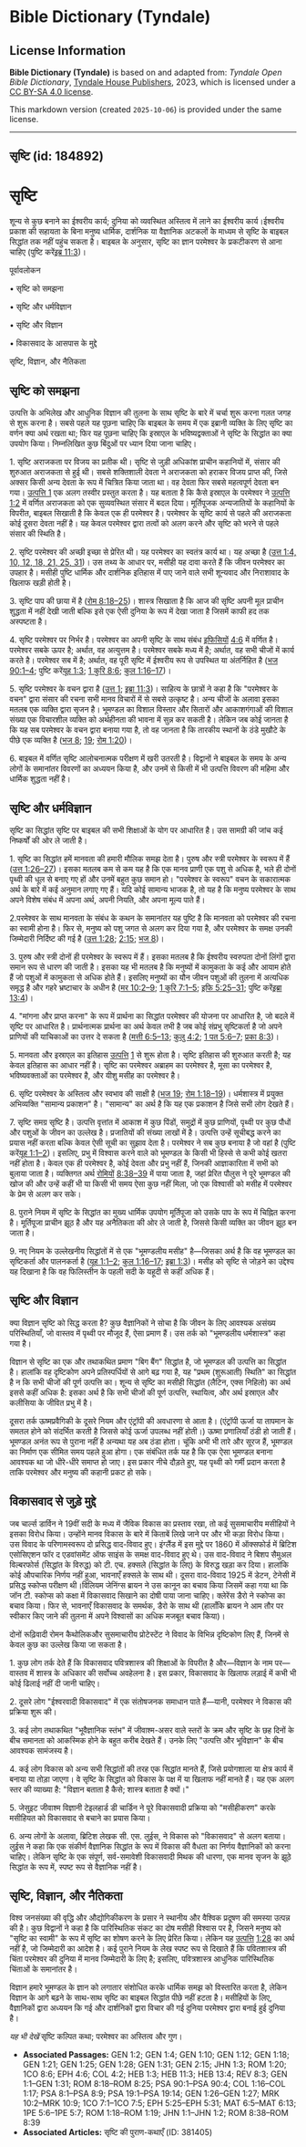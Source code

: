 # Bible Dictionary (Tyndale)

## License Information

**Bible Dictionary (Tyndale)** is based on and adapted from: _Tyndale Open Bible Dictionary_, [Tyndale House Publishers](https://tyndaleopenresources.com/), 2023, which is licensed under a [CC BY-SA 4.0 license](https://creativecommons.org/licenses/by-sa/4.0/legalcode.en).

This markdown version (created `2025-10-06`) is provided under the same license.



--------------------------------

## सृष्टि (id: 184892)

सृष्टि
======

शून्य से कुछ बनाने का ईश्वरीय कार्य; दुनिया को व्यवस्थित अस्तित्व में लाने का ईश्वरीय कार्य।ईश्वरीय प्रकाश की सहायता के बिना मनुष्य धार्मिक, दार्शनिक या वैज्ञानिक अटकलों के माध्यम से सृष्टि के बाइबल सिद्धांत तक नहीं पहुंच सकता है। बाइबल के अनुसार, सृष्टि का ज्ञान परमेश्वर के प्रकटीकरण से आना चाहिए (पुष्टि करें[इब्र 11:3](https://ref.ly/Heb11:3))।

पूर्वावलोकन

• सृष्टि को समझना

• सृष्टि और धर्मविज्ञान

• सृष्टि और विज्ञान

• विकासवाद के आसपास के मुद्दे

सृष्टि, विज्ञान, और नैतिकता

सृष्टि को समझना
---------------

उत्पत्ति के अभिलेख और आधुनिक विज्ञान की तुलना के साथ सृष्टि के बारे में चर्चा शुरू करना गलत जगह से शुरू करना है। सबसे पहले यह पूछना चाहिए कि बाइबल के समय में एक इब्रानी व्यक्ति के लिए सृष्टि का वर्णन क्या अर्थ रखता था; फिर यह पूछना चाहिए कि इस्राएल के भविष्यद्वक्ताओं ने सृष्टि के सिद्धांत का क्या उपयोग किया। निम्नलिखित कुछ बिंदुओं पर ध्यान दिया जाना चाहिए।

1\. सृष्टि अराजकता पर विजय का प्रतीक थी। सृष्टि से जुड़ी अधिकांश प्राचीन कहानियों में, संसार की शुरुआत अराजकता से हुई थी। सबसे शक्तिशाली देवता ने अराजकता को हराकर विजय प्राप्त की, जिसे अक्सर किसी अन्य देवता के रूप में चित्रित किया जाता था। वह देवता फिर सबसे महत्वपूर्ण देवता बन गया। [उत्पत्ति 1](https://ref.ly/Gen1:1-Gen1:31) एक अलग तस्वीर प्रस्तुत करता है। यह बताता है कि कैसे इस्राएल के परमेश्वर ने [उत्पत्ति 1:2](https://ref.ly/Gen1:2) में वर्णित अराजकता को एक सुव्यवस्थित संसार में बदल दिया। मूर्तिपूजक अन्यजातियों के कहानियों के विपरीत, बाइबल सिखाती है कि केवल एक ही परमेश्वर है। परमेश्वर के सृष्टि कार्य से पहले की अराजकता कोई दूसरा देवता नहीं है। यह केवल परमेश्वर द्वारा तत्वों को अलग करने और सृष्टि को भरने से पहले संसार की स्थिति है।

2\. सृष्टि परमेश्वर की अच्छी इच्छा से प्रेरित थी। यह परमेश्वर का स्वतंत्र कार्य था। यह अच्छा है ([उत्त 1:4, 10, 12, 18, 21, 25, 31](https://ref.ly/Gen1:4))। उस तथ्य के आधार पर, मसीही यह दावा करते हैं कि जीवन परमेश्वर का उपहार है। मसीही पुष्टि धार्मिक और दार्शनिक इतिहास में पाए जाने वाले सभी शून्यवाद और निराशावाद के खिलाफ खड़ी होती है।

3\. सृष्टि पाप की छाया में है ([रोम 8:18–25](https://ref.ly/Rom8:18-Rom8:25))। शास्त्र सिखाता है कि आज की सृष्टि अपनी मूल प्राचीन शुद्धता में नहीं देखी जाती बल्कि इसे एक ऐसी दुनिया के रूप में देखा जाता है जिसमें काफी हद तक अस्पष्टता है।

4\. सृष्टि परमेश्वर पर निर्भर है। परमेश्वर का अपनी सृष्टि के साथ संबंध [इफिसियों](https://ref.ly/Eph4:6) [4:6](https://ref.ly/Eph4:6) में वर्णित है। परमेश्वर सबके ऊपर है; अर्थात, वह अत्युत्तम है। परमेश्वर सबके मध्य में है; अर्थात, वह सभी चीजों में कार्य करते है। परमेश्वर सब में है; अर्थात, वह पूरी सृष्टि में ईश्वरीय रूप से उपस्थित या अंतर्निहित है ([भज 90:1–4](https://ref.ly/Ps90:1-Ps90:4); पुष्टि करें[यूह 1:3](https://ref.ly/John1:3); [1 कुरि 8:6](https://ref.ly/1Cor8:6); [कुल 1:16–17](https://ref.ly/Col1:16-Col1:17))।

5\. सृष्टि परमेश्वर के वचन द्वारा है ([उत्त 1](https://ref.ly/Gen1:1-Gen1:31); [इब्रा 11:3](https://ref.ly/Heb11:3))। साहित्य के छात्रों ने कहा है कि "परमेश्वर के वचन" द्वारा संसार की रचना सभी मानव विचारों में से सबसे उत्कृष्ट है। अन्य चीजों के अलावा इसका मतलब एक व्यक्ति द्वारा सृजन है। भूमण्डल का विशाल विस्तार और सितारों और आकाशगंगाओं की विशाल संख्या एक विचारशील व्यक्ति को अर्थहीनता की भावना में सुन्न कर सकती है। लेकिन जब कोई जानता है कि यह सब परमेश्वर के वचन द्वारा बनाया गया है, तो वह जानता है कि तारकीय स्थानों के ठंडे मुखौटे के पीछे एक व्यक्ति है ([भज 8](https://ref.ly/Ps8:1-Ps8:9); [19](https://ref.ly/Ps19:1-Ps19:14); [रोम 1:20](https://ref.ly/Rom1:20))।

6\. बाइबल में वर्णित सृष्टि आलोचनात्मक परीक्षण में खरी उतरती है। विद्वानों ने बाइबल के समय के अन्य लोगों के समानांतर विवरणों का अध्ययन किया है, और उनमें से किसी में भी उत्पत्ति विवरण की महिमा और धार्मिक शुद्धता नहीं है।

सृष्टि और धर्मविज्ञान
---------------------

सृष्टि का सिद्धांत सृष्टि पर बाइबल की सभी शिक्षाओं के योग पर आधारित है। उस सामग्री की जांच कई निष्कर्षों की ओर ले जाती है।

1\. सृष्टि का सिद्धांत हमें मानवता की हमारी मौलिक समझ देता है। पुरुष और स्त्री परमेश्वर के स्वरूप में हैं ([उत्त 1:26–27](https://ref.ly/Gen1:26-Gen1:27))। इसका मतलब कम से कम यह है कि एक मानव प्राणी एक पशु से अधिक है, भले ही दोनों पृथ्वी की धूल से बनाए गए हों और उनमें बहुत कुछ समान हो। "परमेश्वर के स्वरूप" वचन के सकारात्मक अर्थ के बारे में कई अनुमान लगाए गए हैं। यदि कोई सामान्य भाजक है, तो यह है कि मनुष्य परमेश्वर के साथ अपने विशेष संबंध में अपना अर्थ, अपनी नियति, और अपना मूल्य पाते हैं।

2\.परमेश्वर के साथ मानवता के संबंध के कथन के समानांतर यह पुष्टि है कि मानवता को परमेश्वर की रचना का स्वामी होना है। फिर से, मनुष्य को पशु जगत से अलग कर दिया गया है, और परमेश्वर के समक्ष उनकी जिम्मेदारी निर्दिष्ट की गई है ([उत्त 1:28](https://ref.ly/Gen1:28); [2:15](https://ref.ly/Gen2:15); [भज 8](https://ref.ly/Ps8:1-Ps8:9))।

3\. पुरुष और स्त्री दोनों ही परमेश्वर के स्वरूप में हैं। इसका मतलब है कि ईश्वरीय स्वरुपता दोनों लिंगों द्वारा समान रूप से धारण की जाती है। इसका यह भी मतलब है कि मनुष्यों में कामुकता के कई और आयाम होते हैं जो पशुओं में कामुकता से अधिक होते हैं। इसलिए मनुष्यों का यौन जीवन पशुओं की तुलना में अत्यधिक समृद्ध है और गहरे भ्रष्टाचार के अधीन है ([मर 10:2–9](https://ref.ly/Mark10:2-Mark10:9); [1 कुरि 7:1–5](https://ref.ly/1Cor7:1-1Cor7:5); [इफि 5:25–31](https://ref.ly/Eph5:25-Eph5:31); पुष्टि करें[इब्रा 13:4](https://ref.ly/Heb13:4))।

4\. "मांगना और प्राप्त करना" के रूप में प्रार्थना का सिद्धांत परमेश्वर की योजना पर आधारित है, जो बदले में सृष्टि पर आधारित है। प्रार्थनात्मक प्रार्थना का अर्थ केवल तभी है जब कोई संप्रभु सृष्टिकर्ता है जो अपने प्राणियों की याचिकाओं का उत्तर दे सकता है ([मत्ती 6:5–13](https://ref.ly/Matt6:5-Matt6:13); [कुलु 4:2](https://ref.ly/Col4:2); [1 पत 5:6–7](https://ref.ly/1Pet5:6-1Pet5:7); [प्रका 8:3](https://ref.ly/Rev8:3))।

5\. मानवता और इस्राएल का इतिहास [उत्पत्ति](https://ref.ly/Gen1:1-Gen1:31) [1](https://ref.ly/Gen1:1-Gen1:31) से शुरू होता है। सृष्टि इतिहास की शुरुआत करती है; यह केवल इतिहास का आधार नहीं है। सृष्टि का परमेश्वर अब्राहम का परमेश्वर है, मूसा का परमेश्वर है, भविष्यवक्ताओं का परमेश्वर है, और यीशु मसीह का परमेश्वर है।

6\. सृष्टि परमेश्वर के अस्तित्व और स्वभाव की साक्षी है ([भज 19](https://ref.ly/Ps19:1-Ps19:14); [रोम 1:18–19](https://ref.ly/Rom1:18-Rom1:19))। धर्मशास्त्र में प्रयुक्त अभिव्यक्ति "सामान्य प्रकाशन" है। "सामान्य" का अर्थ है कि यह एक प्रकाशन है जिसे सभी लोग देखते हैं।

7\. सृष्टि समग्र सृष्टि है। उत्पत्ति वृत्तांत में आकाश में कुछ पिंडों, समुद्रों में कुछ प्राणियों, पृथ्वी पर कुछ पौधों और पशुओं के जीवन का उल्लेख है। प्रजातियों की संख्या लाखों में है। उत्पत्ति उन्हें सूचीबद्ध करने का प्रयास नहीं करता बल्कि केवल ऐसी सूची का सुझाव देता है। परमेश्वर ने सब कुछ बनाया है जो वहां है (पुष्टि करें[यूह 1:1–2](https://ref.ly/John1:1-John1:2))। इसलिए, प्रभु में विश्वास करने वाले को भूमण्डल के किसी भी हिस्से से कभी कोई खतरा नहीं होता है। केवल एक ही परमेश्वर है, कोई देवता और प्रभु नहीं हैं, जिनकी आज्ञाकारिता में सभी को बुलाया जाता है। व्यक्तिगत अर्थ [रोमियों](https://ref.ly/Rom8:38-Rom8:39)  [8:38–39](https://ref.ly/Rom8:38-Rom8:39) में पाया जाता है, जहां प्रेरित पौलुस ने पूरे भूमण्डल की खोज की और उन्हें कहीं भी या किसी भी समय ऐसा कुछ नहीं मिला, जो एक विश्वासी को मसीह में परमेश्वर के प्रेम से अलग कर सके।

8\. पुराने नियम में सृष्टि के सिद्धांत का मुख्य धार्मिक उपयोग मूर्तिपूजा को उसके पाप के रूप में चिह्नित करना है। मूर्तिपूजा प्राचीन झूठ है और यह अनैतिकता की ओर ले जाती है, जिससे किसी व्यक्ति का जीवन झूठ बन जाता है।

9\. नए नियम के उल्लेखनीय सिद्धांतों में से एक "भूमण्डलीय मसीह" है—जिसका अर्थ है कि वह भूमण्डल का सृष्टिकर्ता और पालनकर्ता है ([यूह 1:1–2](https://ref.ly/John1:1-John1:2); [कुल 1:16–17](https://ref.ly/Col1:16-Col1:17); [इब्रा 1:3](https://ref.ly/Heb1:3))। मसीह को सृष्टि से जोड़ने का उद्देश्य यह दिखाना है कि वह फिलिस्तीन के पहली सदी के यहूदी से कहीं अधिक हैं।

सृष्टि और विज्ञान
-----------------

क्या विज्ञान सृष्टि को सिद्ध करता है? कुछ वैज्ञानिकों ने सोचा है कि जीवन के लिए आवश्यक असंख्य परिस्थितियाँ, जो वास्तव में पृथ्वी पर मौजूद हैं, ऐसा प्रमाण हैं। उस तर्क को "भूमण्डलीय धर्मशास्त्र" कहा गया है।

विज्ञान से सृष्टि का एक और तथाकथित प्रमाण "बिग बैंग" सिद्धांत है, जो भूमण्डल की उत्पत्ति का सिद्धांत है। हालांकि वह दृष्टिकोण अपने प्रतिस्पर्धियों से आगे बढ़ गया है, यह "प्रथम (शुरूआती) स्थिति" का सिद्धांत है न कि सभी चीजों की पूर्ण उत्पत्ति का। शून्य से सृष्टि का मसीही सिद्धांत (लैटिन, एक्स निहिलो) का अर्थ इससे कहीं अधिक है: इसका अर्थ है कि सभी चीजों की पूर्ण उत्पत्ति, स्थायित्व, और अर्थ इस्राएल और कलीसिया के जीवित प्रभु में है।

दूसरा तर्क ऊष्मप्रवैगिकी के दूसरे नियम और एंट्रॉपी की अवधारणा से आता है। (एंट्रॉपी ऊर्जा या तापमान के समतल होने को संदर्भित करती है जिससे कोई ऊर्जा उपलब्ध नहीं होती।) ऊष्मा प्रणालियाँ ठंडी हो जाती हैं। भूमण्डल अनंत रूप से पुराना नहीं है अन्यथा यह अब ठंडा होता। चूंकि अभी भी तारे और सूरज हैं, भूमण्डल का निर्माण एक सीमित समय पहले हुआ होगा। एक संबंधित तर्क यह है कि एक ऐसा भूमण्डल बनाना आवश्यक था जो धीरे\-धीरे समाप्त हो जाए। इस प्रकार नीचे दौड़ते हुए, यह पृथ्वी को गर्मी प्रदान करता है ताकि परमेश्वर और मनुष्य की कहानी प्रकट हो सके।

विकासवाद से जुड़े मुद्दे
-----------------------

जब चार्ल्स डार्विन ने 19वीं सदी के मध्य में जैविक विकास का प्रस्ताव रखा, तो कई सुसमाचारीय मसीहियों ने इसका विरोध किया। उन्होंने मानव विकास के बारे में किताबें लिखे जाने पर और भी कड़ा विरोध किया। उस विवाद के परिणामस्वरूप दो प्रसिद्ध वाद\-विवाद हुए। इंग्लैंड में इस मुद्दे पर 1860 में ऑक्सफोर्ड में ब्रिटिश एसोसिएशन फॉर द एडवांसमेंट ऑफ साइंस के समक्ष वाद\-विवाद हुए थे। उस वाद\-विवाद ने बिशप सैमुअल विल्बरफोर्स (सिद्धांत के विरुद्ध) को टी. एच. हक्सले (सिद्धांत के लिए) के विरुद्ध खड़ा कर दिया। हालांकि कोई औपचारिक निर्णय नहीं हुआ, भावनाएँ हक्सले के साथ थी। दूसरा वाद\-विवाद 1925 में डेटन, टेनेसी में प्रसिद्ध स्कोप्स परीक्षण थी।विलियम जेनिंग्स ब्रायन ने उस कानून का बचाव किया जिसमें कहा गया था कि जॉन टी. स्कोप्स को कक्षा में विकासवाद सिखाने का दोषी पाया जाना चाहिए। क्लेरेंस डैरो ने स्कोप्स का बचाव किया। फिर से, भावनाएँ विकासवाद के समर्थक, डैरो के साथ थी (हालाँकि ब्रायन ने आम तौर पर स्वीकार किए जाने की तुलना में अपने विश्वासों का अधिक मजबूत बचाव किया)।

दोनों रूढ़िवादी रोमन कैथोलिकऔर सुसमाचारीय प्रोटेस्टेंट ने विवाद के विभिन्न दृष्टिकोण लिए हैं, जिनमें से केवल कुछ का उल्लेख किया जा सकता है।

1\. कुछ लोग तर्क देते हैं कि विकासवाद पवित्रशास्त्र की शिक्षाओं के विपरीत है और—विज्ञान के नाम पर—वास्तव में शास्त्र के अधिकार की सर्वोच्च अवहेलना है। इस प्रकार, विकासवाद के खिलाफ लड़ाई में कभी भी कोई ढिलाई नहीं दी जानी चाहिए।

2\. दूसरे लोग "ईश्वरवादी विकासवाद" में एक संतोषजनक समाधान पाते हैं—यानी, परमेश्वर ने विकास की प्रक्रिया शुरू की।

3\. कई लोग तथाकथित "भूवैज्ञानिक स्तंभ" में जीवाश्म\-असर वाले स्तरों के क्रम और सृष्टि के छह दिनों के बीच समानता को आकस्मिक होने के बहुत करीब देखते हैं। उनके लिए "उत्पत्ति और भूविज्ञान" के बीच आवश्यक सामंजस्य है।

4\. कई लोग विकास को अन्य सभी सिद्धांतों की तरह एक सिद्धांत मानते हैं, जिसे प्रयोगशाला या क्षेत्र कार्य में बनाया या तोड़ा जाएगा। वे सृष्टि के सिद्धांत को विकास के पक्ष में या खिलाफ नहीं मानते हैं। यह एक अलग स्तर की व्याख्या है: "विज्ञान बताता है कैसे; शास्त्र बताता है क्यों।"

5\. जेसुइट जीवाश्म विज्ञानी टेइलहार्ड डी चार्डिन ने पूरे विकासवादी प्रक्रिया को "मसीहीकरण" करके मसीहियत को विकासवाद से बचाने का प्रयास किया।

6\. अन्य लोगों के अलावा, ब्रिटिश लेखक सी. एस. लुईस, ने विकास को "विकासवाद" से अलग बताया। लुईस ने कहा कि एक संकीर्ण वैज्ञानिक सिद्धांत के रूप में विकास की वैधता का निर्णय वैज्ञानिकों को करना चाहिए। लेकिन सृष्टि के एक संपूर्ण, सर्व\-समावेशी विकासवादी मिथक की धारणा, एक मानव सृजन के झूठे सिद्धांत के रूप में, स्पष्ट रूप से वैज्ञानिक नहीं है।

सृष्टि, विज्ञान, और नैतिकता
---------------------------

विश्व जनसंख्या की वृद्धि और औद्योगिकीकरण के प्रसार ने स्थानीय और वैश्विक प्रदूषण की समस्या उत्पन्न की है। कुछ विद्वानों ने कहा है कि पारिस्थितिक संकट का दोष मसीही विश्वास पर है, जिसने मनुष्य को "सृष्टि का स्वामी" के रूप में सृष्टि का शोषण करने के लिए प्रेरित किया। लेकिन यह [उत्पत्ति](https://ref.ly/Gen1:28) [1:28](https://ref.ly/Gen1:28) का अर्थ नहीं है, जो जिम्मेदारी का आदेश है। कई पुराने नियम के लेख स्पष्ट रूप से दिखाते हैं कि पवितशास्त्र की चिंता परमेश्वर की दुनिया में मानव जिम्मेदारी के लिए है; इसलिए, पवित्रशास्त्र आधुनिक पारिस्थितिक चिंताओं के समानांतर है।

विज्ञान हमारे भूमण्डल के ज्ञान को लगातार संशोधित करके धार्मिक समझ को विस्तारित करता है, लेकिन विज्ञान के आगे बढ़ने के साथ\-साथ सृष्टि का बाइबल सिद्धांत पीछे नहीं हटता है। मसीहियों के लिए, वैज्ञानिकों द्वारा अध्ययन कि गई और दार्शनिकों द्वारा विचार की गई दुनिया परमेश्वर द्वारा बनाई हुई दुनिया है।

*यह भी देखें* सृष्टि कल्पित कथा; परमेश्वर का अस्तित्व और गुण।

* **Associated Passages:** GEN 1:2; GEN 1:4; GEN 1:10; GEN 1:12; GEN 1:18; GEN 1:21; GEN 1:25; GEN 1:28; GEN 1:31; GEN 2:15; JHN 1:3; ROM 1:20; 1CO 8:6; EPH 4:6; COL 4:2; HEB 1:3; HEB 11:3; HEB 13:4; REV 8:3; GEN 1:1–GEN 1:31; ROM 8:18–ROM 8:25; PSA 90:1–PSA 90:4; COL 1:16–COL 1:17; PSA 8:1–PSA 8:9; PSA 19:1–PSA 19:14; GEN 1:26–GEN 1:27; MRK 10:2–MRK 10:9; 1CO 7:1–1CO 7:5; EPH 5:25–EPH 5:31; MAT 6:5–MAT 6:13; 1PE 5:6–1PE 5:7; ROM 1:18–ROM 1:19; JHN 1:1–JHN 1:2; ROM 8:38–ROM 8:39
* **Associated Articles:** सृष्टि की पुराण-कथाएँ (ID: 381405)

